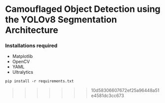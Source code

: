 # Camouflaged Object Detection using the YOLOv8 Segmentation Architecture


### Installations required
<ul>
    <li>Matplotlib</li>
    <li>OpenCV</li>
    <li>YAML</li>
    <li>Ultralytics</li>
</ul>

```
pip install -r requirements.txt
```

>>>>>>> 10d58306607672ef25a96448a51e4581dc3cc673
